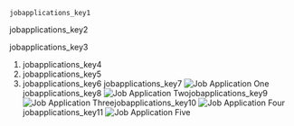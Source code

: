 ```ngMeta
jobapplications_key1
```

jobapplications_key2


jobapplications_key3
1. jobapplications_key4
2. jobapplications_key5
3. jobapplications_key6
jobapplications_key7
![Job `Application` One](images/job1.png)jobapplications_key8
![Job `Application` Two](images/job2.png)jobapplications_key9
![Job `Application` Three](images/job3.png)jobapplications_key10
![Job `Application` Four](images/job4.png)jobapplications_key11
![Job `Application` Five](images/job5.png)
